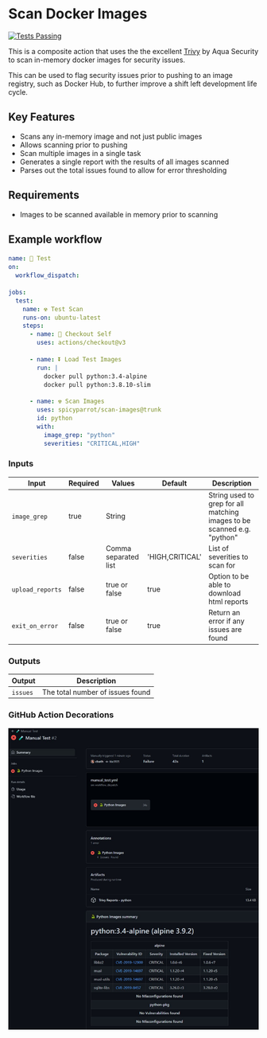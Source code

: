 # Scan Docker Images

[![Tests Passing](https://github.com/spicyparrot/scan-images/actions/workflows/create_tag.yml/badge.svg)](https://github.com/spicyparrot/scan-images/actions/workflows/create_tag.yml)

This is a composite action that uses the the excellent [Trivy](https://aquasecurity.github.io/trivy) by Aqua Security to scan in-memory docker images for security issues.

This can be used to flag security issues prior to pushing to an image registry, such as Docker Hub, to further improve a shift left development life cycle.

## Key Features

- Scans any in-memory image and not just public images
- Allows scanning prior to pushing
- Scan multiple images in a single task
- Generates a single report with the results of all images scanned
- Parses out the total issues found to allow for error thresholding

## Requirements

- Images to be scanned available in memory prior to scanning

## Example workflow

```yaml
name: 🧪 Test
on: 
  workflow_dispatch:
    
jobs:
  test:
    name: ☢ Test Scan
    runs-on: ubuntu-latest
    steps:
      - name: 🛀 Checkout Self
        uses: actions/checkout@v3
      
      - name: ⏬ Load Test Images
        run: |
          docker pull python:3.4-alpine
          docker pull python:3.8.10-slim

      - name: ☢ Scan Images
        uses: spicyparrot/scan-images@trunk
        id: python
        with:
          image_grep: "python"
          severities: "CRITICAL,HIGH"   
```

### Inputs

| Input  |  Required | Values  | Default | Description  | 
|---|---|---|---|---|
| `image_grep`  | true  | String  |   | String used to grep for all matching images to be scanned e.g. "python"
| `severities` | false  | Comma separated list  | 'HIGH,CRITICAL' | List of severities to scan for
| `upload_reports` | false  | true or false | true  | Option to be able to download html reports
| `exit_on_error` | false  | true or false  | true | Return an error if any issues are found

### Outputs

| Output                                             | Description                                        |
|------------------------------------------------------|-----------------------------------------------|
| `issues`  | The total number of issues found    |


### GitHub Action Decorations

![Actions Summary](docs/screenshots/actions_outputs.jpg)